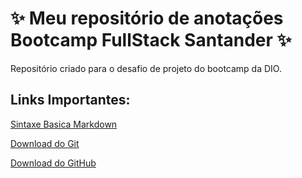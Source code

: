 # ✨ Meu repositório de anotações Bootcamp FullStack Santander ✨
Repositório criado para o desafio de projeto do bootcamp da DIO. 


## Links Importantes:
[Sintaxe Basica Markdown](https://www.markdownguide.org/basic-syntax/)

[Download do Git](https://git-scm.com/downloads)

[Download do GitHub](https://desktop.github.com/)




